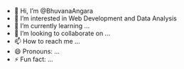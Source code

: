 - 👋 Hi, I’m @BhuvanaAngara
- 👀 I’m interested in Web Development and Data Analysis
- 🌱 I’m currently learning ...
- 💞️ I’m looking to collaborate on ...
- 📫 How to reach me ...
- 😄 Pronouns: ...
- ⚡ Fun fact: ...

<!---
BhuvanaAngara/BhuvanaAngara is a ✨ special ✨ repository because its `README.md` (this file) appears on your GitHub profile.
You can click the Preview link to take a look at your changes.
--->
